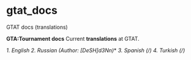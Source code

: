 # gtat_docs
GTAT docs (translations)

**GTA:Tournament docs**
Current **translations** at GTAT.

*1. English*
*2. Russian (Author: [DeSH]d3Nn)**
*3. Spanish (/)*
*4. Turkish (/)*
